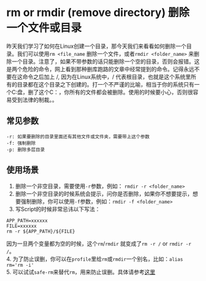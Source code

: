 # rm or rmdir (remove directory) 删除一个文件或目录
昨天我们学习了如何在Linux创建一个目录，那今天我们来看看如何删除一个目录。我们可以使用`rm <file_name` 删除一个文件，或者`rmdir <folder_name>` 来删除一个目录。注意了，如果不带参数的话只能删除一个空的目录，否则会报错。这是两个危险的命令，网上看到那种删库跑路的文章中经常提到的命令。记得永远不要在这命令之后加上 /, 因为在Linux系统中，/ 代表根目录，也就是这个系统里所有的目录都在这个目录之下创建的。打一个不严谨的比喻，相当于你的系统只有一个C:盘，删了这个C：，你所有的文件都会被删除。使用的时候要小心，否则很容易受到法律的制裁。。

## 常见参数
```
-r: 如果要删除的目录里面还有其他文件或文件夹，需要带上这个参数
-f: 强制删除
-p: 删除多层目录
```

## 使用场景
1. 删除一个非空目录，需要使用`-r`参数，例如： `rmdir -r <folder_name>`
2. 删除一个非空目录的时候系统会提示，问你是否删除，如果你不想要提示，想要强制删除，你可以使用`-f`参数，例如：`rmdir -f <folder_name>`
3. 写Script的时候非常忌讳以下写法：
```
APP_PATH=xxxxxx
FILE=xxxxxx
rm -r ${APP_PATH}/${FILE}
```
因为一旦两个变量都为空的时候，这个`rm`/`rmdir` 就变成了`rm -r /` or `rmdir -r /`。<br>
4. 为了防止误删，你可以在`profile`里给`rm`或`rmdir`一个别名，比如：`alias rm='rm -i'` <br>
5. 可以试试`safe-rm`来替代`rm`，用来防止误删。具体请参考[这里](https://manpages.ubuntu.com/manpages/focal/man1/safe-rm.1.html)